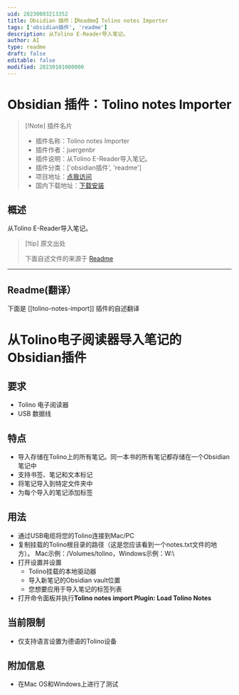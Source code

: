 ```yaml
---
uid: 20230803213352
title: Obsidian 插件：【Readme】Tolino notes Importer
tags: ['obsidian插件', 'readme']
description: 从Tolino E-Reader导入笔记。
author: AI
type: readme
draft: false
editable: false
modified: 20230101000000
---
```


# Obsidian 插件：Tolino notes Importer

> [!Note] 插件名片
> - 插件名称：Tolino notes Importer
> - 插件作者：juergenbr
> - 插件说明：从Tolino E-Reader导入笔记。
> - 插件分类：['obsidian插件', 'readme']
> - 项目地址：[点我访问](https://github.com/juergenbr/obsidian-tolino-notes-import)
> - 国内下载地址：[下载安装](https://pkmer.cn/products/plugin/pluginMarket/?tolino-notes-import)

## 概述

从Tolino E-Reader导入笔记。



> [!tip] 原文出处
> 
>下面自述文件的来源于 [Readme](https://ghproxy.net/https://raw.githubusercontent.com/juergenbr/obsidian-tolino-notes-import/master/README.md)
> 

---

## Readme(翻译）

下面是 [[tolino-notes-import]] 插件的自述翻译



# 从Tolino电子阅读器导入笔记的Obsidian插件

## 要求
* Tolino 电子阅读器
* USB 数据线

## 特点
* 导入存储在Tolino上的所有笔记。同一本书的所有笔记都存储在一个Obsidian笔记中
* 支持书签、笔记和文本标记
* 将笔记导入到特定文件夹中
* 为每个导入的笔记添加标签

## 用法
* 通过USB电缆将您的Tolino连接到Mac/PC
* 复制挂载的Tolino根目录的路径（这是您应该看到一个notes.txt文件的地方）。
Mac示例：/Volumes/tolino，Windows示例：W:\
* 打开设置并设置
	* Tolino挂载的本地驱动器
	* 导入新笔记的Obsidian vault位置
	* 您想要应用于导入笔记的标签列表
* 打开命令面板并执行**Tolino notes import Plugin: Load Tolino Notes**

## 当前限制
* 仅支持语言设置为德语的Tolino设备

## 附加信息
* 在Mac OS和Windows上进行了测试



